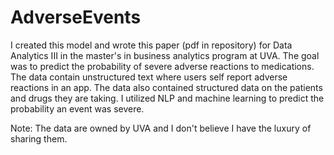 # AdverseEvents
I created this model and wrote this paper (pdf in repository) for Data Analytics III in the master's in business analytics program at UVA. The goal was to predict the probability of severe adverse reactions to medications. The data contain unstructured text where users self report adverse reactions in an app. The data also contained structured data on the patients and drugs they are taking. I utilized NLP and machine learning to predict the probability an event was severe.

Note: The data are owned by UVA and I don't believe I have the luxury of sharing them.
